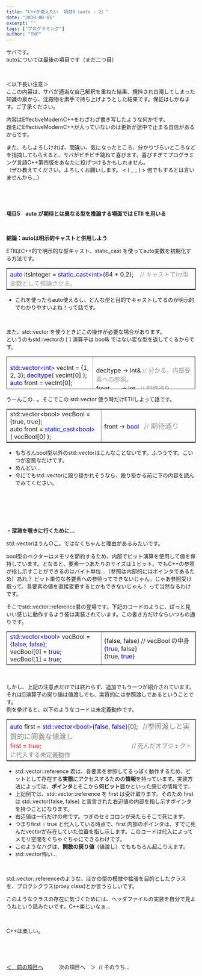 ```yaml
---
title: "C++が使えたい  項目6（auto - 2）"
date: "2018-08-05"
excerpt: ""
tags: ["プログラミング"]
author: "TNP"
---
```


サバです。  
autoについては最後の項目です（まだ二つ目）

 

＜以下長い注意＞  
ここの内容は、サバが適当な自己解釈を重ねた結果、攪拌され白濁してしまった知識の泉から、沈殿物を素手で持ち上げようとした結果です。保証はしかねます。ご了承ください。

内容はEffectiveModernC++をわざわざ書き写したような何かです。  
題名にEffectiveModernC++が入っていないのは更新が途中で止まる自信があるからです。

また、もしよろしければ、間違い、気になったところ、分かりづらいところなどを指摘してもらえると、サバがピチピチ跳ねて喜びます。喜びすぎてプログラミング言語C++第四版をあなたに投げつけるかもしれません。  
（ぜひ教えてください。よろしくお願いします。 < ( \_ \_ ) > 何でもするとは言いませんから…）

 

 

**項目5　auto が期待とは異なる型を****推論する****場面では ETII を用いる**

 

**結論：autoは明示的キャストと併用しよう**  

ETIIはC++的で明示的な型キャスト、static\_cast を使ってauto変数を初期化する方法です。

<table border="1" style="border-collapse: collapse; width: 100%;"><tbody><tr><td style="width: 100%;"><span style="color: #0000ff;">auto</span> itsInteger = <span style="color: #0000ff;">static_cast&lt;int&gt;(</span>64 * 0.2<span style="color: #0000ff;">)</span>;&nbsp; &nbsp; <span style="color: #999999;">// キャストでint型変数として推論させる。</span></td></tr></tbody></table>

- これを使ったらauto使えるし、どんな型と目的でキャストしてるのか明示的でわかりやすいよね！って話です。

 

また、std::vector<bool> を使うときにこの操作が必要な場合があります。  
というのもstd::vector<bool>の \[ \] 演算子は bool& ではない変な型を返してくるからです。

<table border="1" style="border-collapse: collapse; width: 99.7532%; height: 87px;"><tbody><tr style="height: 29px;"><td style="width: 45.7098%; height: 29px;"><span style="color: #0000ff;">std::vector&lt;int&gt;</span> vecInt = {1, 2, 3}; <span style="color: #0000ff;">decltype</span>( veclnt[0] );<br><span style="color: #0000ff;">auto</span> front = vecInt[0];</td><td style="width: 54.0432%; height: 29px;"><br>decltype → int&amp;&nbsp;<span style="color: #999999;">// 分かる。内部要素への参照。</span><br>front&nbsp; &nbsp; &nbsp; &nbsp;→ int&nbsp; &nbsp;<span style="color: #999999;">// 期待通り。</span></td></tr><tr style="height: 58px;"><td style="width: 45.7098%; height: 58px;"><span style="color: #0000ff;">std::vector&lt;bool&gt;</span> vecBool = {true, true}; <span style="color: #0000ff;">decltype</span>( vecBool[0] );<br><span style="color: #0000ff;">auto</span> front = vecBool[0];</td><td style="width: 54.0432%; height: 58px;"><br>decltype →&nbsp;<span style="color: #0000ff;">std::vector&lt;bool&gt;::reference&nbsp;<span style="color: #999999;">// WTF</span></span><br>front&nbsp; &nbsp; &nbsp; &nbsp;→ <span style="color: #0000ff;">std::vector&lt;bool&gt;::reference</span>&nbsp;<span style="color: #999999;">// WTF</span></td></tr></tbody></table>

うーんこの...。そこでこの std::vector<bool> 使う時だけETIIしよって話です。

<table border="1" style="border-collapse: collapse; width: 100%;"><tbody><tr><td style="width: 50%;">std::vector&lt;bool&gt; vecBool = {true, true};<br>auto front =<span style="color: #0000ff;"> static_cast&lt;bool&gt;(&nbsp;</span>vecBool[0]&nbsp;<span style="color: #0000ff;">)</span>;&nbsp;</td><td style="width: 50%;">front → <span style="color: #0000ff;">bool</span>&nbsp; &nbsp;<span style="color: #999999;"><span style="font-size: 14pt;">// 期待通り</span><br></span></td></tr></tbody></table>

- もちろんbool型以外のstd::vectorはこんなことないです。ふつうです。こいつが変態なだけです。
- めんどい…
- 今にでもstd::vector<bool>に殴り掛かれそうなら、殴り掛かる前に下の内容を読んでみてください。

 

 

 

**・深淵を覗きに行くために…**

std::vector<bool>はうん○こ。ではなくちゃんと理由があるみたいです。  
  
bool型のベクターはメモリを節約するため、内部でビット演算を使用して値を保持しています。となると、要素一つあたりのサイズは１ビット。でもC++の参照が指し示すことができるのはバイト単位…（参照は内部的にはポインタであるため）あれ？ ビット単位な各要素への参照ってできないじゃん。じゃあ参照受け取って、各要素の値を直接変更するとかもできないじゃん！ って当然なるわけです。  
  
そこでstd::vector<bool>::reference君の登場です。下記のコードのように、ぱっと見いい感じに動作するよう彼は実装されています。この書き方だけならいつもの通りです。

<table border="1" style="border-collapse: collapse; width: 100%;"><tbody><tr style="height: 87px;"><td style="width: 50%; height: 87px;"><span style="color: #0000ff;">std::vector&lt;bool&gt;</span> vecBool = {<span style="color: #0000ff;">false</span>, <span style="color: #0000ff;">false</span>};<br>vecBool[<span style="color: #333333;">0</span>] = <span style="color: #0000ff;">true</span>;<br>vecBool<span style="color: #333333;">[1]</span> = <span style="color: #0000ff;">true</span>;</td><td style="width: 50%; height: 87px;">{false, false} // vecBool の中身<br>{<span style="color: #0000ff;">true</span>, false}<br>{true, <span style="color: #0000ff;">true</span>}</td></tr></tbody></table>

 

しかし、上記の注意点だけでは終わらず、追加でもう一つが紹介されています。  
それは\[\]演算子の戻り値は値渡しでも、実質的には参照渡しであるということです。  
例を挙げると、以下のようなコードは未定義動作です。

<table border="1" style="border-collapse: collapse; width: 100%;"><tbody><tr><td style="width: 100%;"><span style="color: #0000ff;">auto</span> first = <span style="color: #0000ff;">std::vector<span style="color: #333333;">&lt;</span>bool<span style="color: #333333;">&gt;</span></span>{<span style="color: #0000ff;">false</span>, <span style="color: #0000ff;">false</span>}<span style="color: #333333;">[0</span>];&nbsp; &nbsp;<span style="font-size: 14pt; color: #808080;">//参照渡しと実質的に同義な値渡し</span><br><span style="color: #ff0000;">first = true;</span>&nbsp; &nbsp; &nbsp; &nbsp; &nbsp; &nbsp; &nbsp; &nbsp; &nbsp; &nbsp; &nbsp; &nbsp; &nbsp; &nbsp; &nbsp; &nbsp; &nbsp; &nbsp; &nbsp; &nbsp; &nbsp; &nbsp; &nbsp; &nbsp; &nbsp; &nbsp; &nbsp; &nbsp;&nbsp;<span style="color: #808080;">// 死んだオブジェクトに代入する未定義動作</span></td></tr></tbody></table>

- std::vector<bool>::reference 君は、各要素を参照してるっぽく動作するため、ビットとして存在する**実態**にアクセスするための**情報**を持っています。実装方法によっては、**ポインタ**とそこから**何ビット目**かといった感じの情報です。
- 上記例では、std::vector<bool>::reference を first は受け取ります。そのため first は std::vector<bool>{false, false} と宣言された右辺値の内部を指し示すポインタを持つことになります。
- 右辺値は一行だけの命です。つぎのセミコロンが来たらそこで死にます。
- つまりfirst = true と代入している時点で、first 内部のポインタは、すでに死んだvectorが存在していた位置を指し示します。このコードは代入によってメモリ空間をぐちゃぐちゃにできるわけです。
- このようなバグは、**関数の戻り値**（値渡し）でももちろん起こりえます。
- std::vector<bool>怖い…

 

std::vector<bool>::referenceのような、ほかの型の模倣や拡張を目的としたクラスを、プロクシクラス(proxy class)とか言うらしいです。

このようなクラスの存在に気づくためには、ヘッダファイルの実装を自分で見ようねという話みたいです。C++楽じいなぁ…

 

C++は楽しい。

 

 

[＜　前の項目へ](http://akitatnp.wp.xdomain.jp/2018/08/02/c%E3%81%8C%E4%BD%BF%E3%81%88%E3%81%9F%E3%81%84-%E9%A0%85%E7%9B%AE5%EF%BC%88auto-1%EF%BC%89/)　　　次の項目へ　＞  // そのうち…

